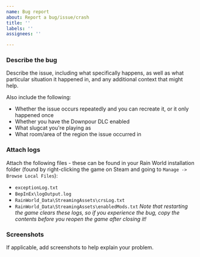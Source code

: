 ```yaml
---
name: Bug report
about: Report a bug/issue/crash
title: ''
labels: ''
assignees: ''

---
```


### **Describe the bug**
Describe the issue, including what specifically happens, as well as what particular situation it happened in, and any additional context that might help.

Also include the following:
- Whether the issue occurs repeatedly and you can recreate it, or it only happened once
- Whether you have the Downpour DLC enabled
- What slugcat you're playing as
- What room/area of the region the issue occurred in

### **Attach logs**
Attach the following files - these can be found in your Rain World installation folder (found by right-clicking the game on Steam and going to `Manage -> Browse Local Files`):
- `exceptionLog.txt`
- `BepInEx\logOutput.log`
- `RainWorld_Data\StreamingAssets\crsLog.txt`
- `RainWorld_Data\StreamingAssets\enabledMods.txt`
*Note that restarting the game clears these logs, so if you experience the bug, copy the contents before you reopen the game after closing it!*

### **Screenshots**
If applicable, add screenshots to help explain your problem.
